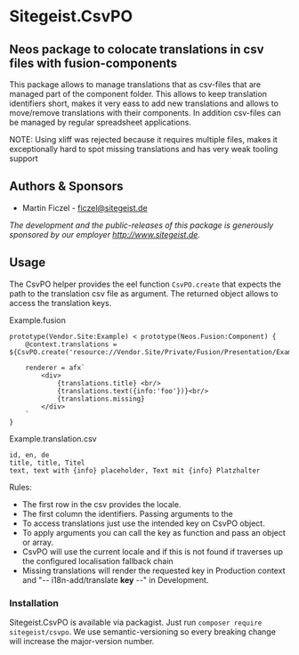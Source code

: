 # Sitegeist.CsvPO

## Neos package to colocate translations in csv files with fusion-components

This package allows to manage translations that as csv-files that are 
managed part of the component folder. This allows to keep translation
identifiers short, makes it very eass to add new translations and allows 
to move/remove translations with their components. In addition csv-files 
can be managed by regular spreadsheet applications.

NOTE: Using xliff was rejected because it requires multiple files, makes 
it exceptionally hard to spot missing translations and has very weak 
tooling support 

## Authors & Sponsors

* Martin Ficzel - ficzel@sitegeist.de

*The development and the public-releases of this package is generously sponsored 
by our employer http://www.sitegeist.de.*

## Usage

The CsvPO helper provides the eel function `CsvPO.create` that expects 
the path to the translation csv file as argument. The returned object 
allows to access the translation keys. 

Example.fusion
```
prototype(Vendor.Site:Example) < prototype(Neos.Fusion:Component) {
    @context.translations = ${CsvPO.create('resource://Vendor.Site/Private/Fusion/Presentation/Example.translation.csv')}

    renderer = afx`
        <div>
            {translations.title} <br/>
            {translations.text({info:'foo'})}<br/>
            {translations.missing}
        </div>
    `
}
```

Example.translation.csv
```
id, en, de
title, title, Titel
text, text with {info} placeholder, Text mit {info} Platzhalter
```

Rules:
- The first row in the csv provides the locale. 
- The first column the identifiers. Passing arguments to the
- To access translations just use the intended key on CsvPO object.
- To apply arguments you can call the key as function and pass an object or array. 
- CsvPO will use the current locale and if this is not found if traverses up the configured localisation fallback chain
- Missing translations will render the requested key in Production context and "-- i18n-add/translate __key__ --" in Development.

### Installation 

Sitegeist.CsvPO is available via packagist. Just run `composer require sitegeist/csvpo`.
We use semantic-versioning so every breaking change will increase the major-version number.
